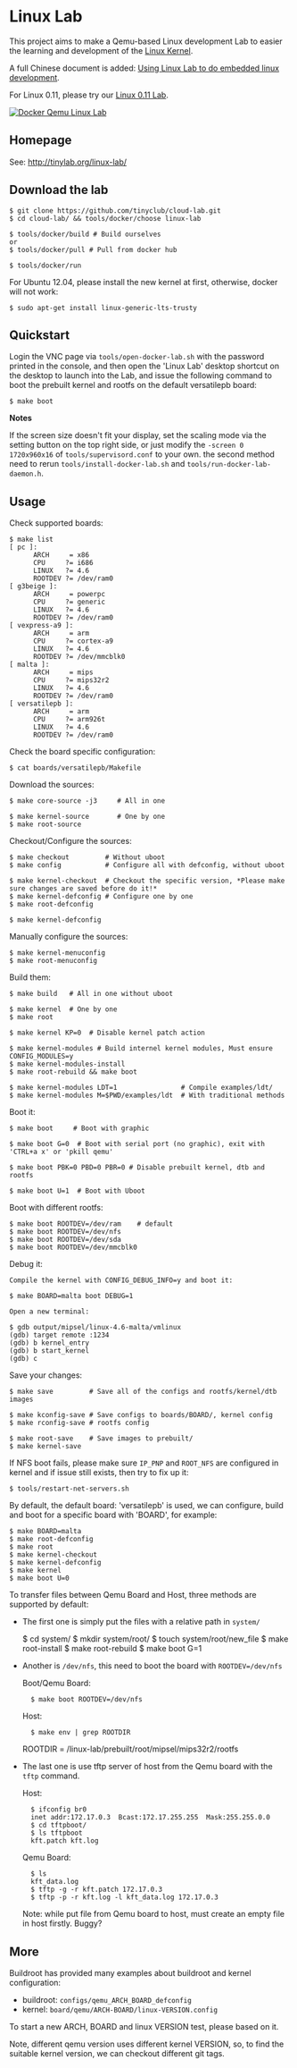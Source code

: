 
# Linux Lab

This project aims to make a Qemu-based Linux development Lab to easier the learning and development of the [Linux Kernel](http://www.kernel.org).

A full Chinese document is added: [Using Linux Lab to do embedded linux development](http://tinylab.org/using-linux-lab-to-do-embedded-linux-development/).

For Linux 0.11, please try our [Linux 0.11 Lab](http://github.com/tinyclub/linux-0.11-lab).

[![Docker Qemu Linux Lab](doc/docker.jpg)](https://showdesk.github.io/2017-03-11-14-16-15-linux-lab-usage-00-01-02/)

## Homepage

See: <http://tinylab.org/linux-lab/>

## Download the lab

    $ git clone https://github.com/tinyclub/cloud-lab.git
    $ cd cloud-lab/ && tools/docker/choose linux-lab

    $ tools/docker/build # Build ourselves
    or
    $ tools/docker/pull # Pull from docker hub

    $ tools/docker/run

For Ubuntu 12.04, please install the new kernel at first, otherwise, docker will not work:

    $ sudo apt-get install linux-generic-lts-trusty

## Quickstart

Login the VNC page via `tools/open-docker-lab.sh` with the password printed in
the console, and then open the 'Linux Lab' desktop shortcut on the desktop to
launch into the Lab, and issue the following command to boot the prebuilt
kernel and rootfs on the default versatilepb board:

    $ make boot

**Notes**

If the screen size doesn't fit your display, set the scaling mode via the setting button on the top right side, or just modify the `-screen 0 1720x960x16` of `tools/supervisord.conf` to your own. the second method need to rerun `tools/install-docker-lab.sh` and `tools/run-docker-lab-daemon.h`.

## Usage

Check supported boards:

    $ make list
    [ pc ]:
          ARCH     = x86
          CPU     ?= i686
          LINUX   ?= 4.6
          ROOTDEV ?= /dev/ram0
    [ g3beige ]:
          ARCH     = powerpc
          CPU     ?= generic
          LINUX   ?= 4.6
          ROOTDEV ?= /dev/ram0
    [ vexpress-a9 ]:
          ARCH     = arm
          CPU     ?= cortex-a9
          LINUX   ?= 4.6
          ROOTDEV ?= /dev/mmcblk0
    [ malta ]:
          ARCH     = mips
          CPU     ?= mips32r2
          LINUX   ?= 4.6
          ROOTDEV ?= /dev/ram0
    [ versatilepb ]:
          ARCH     = arm
          CPU     ?= arm926t
          LINUX   ?= 4.6
          ROOTDEV ?= /dev/ram0

Check the board specific configuration:

    $ cat boards/versatilepb/Makefile

Download the sources:

    $ make core-source -j3     # All in one

    $ make kernel-source       # One by one 
    $ make root-source

Checkout/Configure the sources:

    $ make checkout         # Without uboot
    $ make config           # Configure all with defconfig, without uboot

    $ make kernel-checkout  # Checkout the specific version, *Please make sure changes are saved before do it!*
    $ make kernel-defconfig # Configure one by one
    $ make root-defconfig

    $ make kernel-defconfig

Manually configure the sources:

    $ make kernel-menuconfig
    $ make root-menuconfig

Build them:

    $ make build   # All in one without uboot

    $ make kernel  # One by one
    $ make root

    $ make kernel KP=0  # Disable kernel patch action

    $ make kernel-modules # Build internel kernel modules, Must ensure CONFIG_MODULES=y
    $ make kernel-modules-install
    $ make root-rebuild && make boot

    $ make kernel-modules LDT=1                # Compile examples/ldt/
    $ make kernel-modules M=$PWD/examples/ldt  # With traditional methods

Boot it:

    $ make boot     # Boot with graphic

    $ make boot G=0  # Boot with serial port (no graphic), exit with 'CTRL+a x' or 'pkill qemu'

    $ make boot PBK=0 PBD=0 PBR=0 # Disable prebuilt kernel, dtb and rootfs

    $ make boot U=1  # Boot with Uboot

Boot with different rootfs:

    $ make boot ROOTDEV=/dev/ram    # default
    $ make boot ROOTDEV=/dev/nfs
    $ make boot ROOTDEV=/dev/sda
    $ make boot ROOTDEV=/dev/mmcblk0

Debug it:

    Compile the kernel with CONFIG_DEBUG_INFO=y and boot it:

    $ make BOARD=malta boot DEBUG=1

    Open a new terminal:

    $ gdb output/mipsel/linux-4.6-malta/vmlinux
    (gdb) target remote :1234
    (gdb) b kernel_entry
    (gdb) b start_kernel
    (gdb) c


Save your changes:

    $ make save         # Save all of the configs and rootfs/kernel/dtb images

    $ make kconfig-save # Save configs to boards/BOARD/, kernel config
    $ make rconfig-save # rootfs config

    $ make root-save    # Save images to prebuilt/
    $ make kernel-save

If NFS boot fails, please make sure `IP_PNP` and `ROOT_NFS` are configured in
kernel and if issue still exists, then try to fix up it:

    $ tools/restart-net-servers.sh

By default, the default board: 'versatilepb' is used, we can configure, build
and boot for a specific board with 'BOARD', for example:

    $ make BOARD=malta
    $ make root-defconfig
    $ make root
    $ make kernel-checkout
    $ make kernel-defconfig
    $ make kernel
    $ make boot U=0

To transfer files between Qemu Board and Host, three methods are supported by
default:

* The first one is simply put the files with a relative path in `system/`

    $ cd system/
    $ mkdir system/root/
    $ touch system/root/new_file
    $ make root-install
    $ make root-rebuild
    $ make boot G=1

* Another is `/dev/nfs`, this need to boot the board with `ROOTDEV=/dev/nfs`

    Boot/Qemu Board:

        $ make boot ROOTDEV=/dev/nfs

    Host:

        $ make env | grep ROOTDIR
	ROOTDIR = /linux-lab/prebuilt/root/mipsel/mips32r2/rootfs

* The last one is use tftp server of host from the Qemu board with the `tftp` command.

    Host:

        $ ifconfig br0
        inet addr:172.17.0.3  Bcast:172.17.255.255  Mask:255.255.0.0
        $ cd tftpboot/
        $ ls tftpboot
        kft.patch kft.log

    Qemu Board:

        $ ls
        kft_data.log
        $ tftp -g -r kft.patch 172.17.0.3
        $ tftp -p -r kft.log -l kft_data.log 172.17.0.3

    Note: while put file from Qemu board to host, must create an empty file in host firstly. Buggy?

## More

Buildroot has provided many examples about buildroot and kernel configuration:

* buildroot: `configs/qemu_ARCH_BOARD_defconfig`
* kernel: `board/qemu/ARCH-BOARD/linux-VERSION.config`

To start a new ARCH, BOARD and linux VERSION test, please based on it.

Note, different qemu version uses different kernel VERSION, so, to find the
suitable kernel version, we can checkout different git tags.
